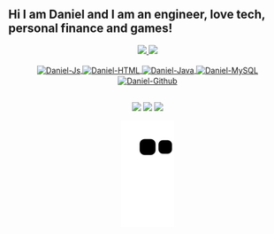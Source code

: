 ## Hi I am Daniel and I am an engineer, love tech, personal finance and games!
<div align="center">
  <a href="https://github.com/neardaniel-pls">
  <img height="150em" src="https://github-readme-stats.vercel.app/api?username=neardaniel-pls&show_icons=true&theme=dark&include_all_commits=true&count_private=true"/>
  <img height="150em" src="https://github-readme-stats.vercel.app/api/top-langs/?username=neardaniel-pls&layout=compact&langs_count=7&theme=dark"/>
</div>
<div align="center" style="display: inline_block"><br>
  <img align="center" alt="Daniel-Js" src="https://img.shields.io/badge/JavaScript-F7DF1E?style=for-the-badge&logo=javascript&logoColor=black">
  <img align="center" alt="Daniel-HTML" src="https://img.shields.io/badge/HTML5-E34F26?style=for-the-badge&logo=html5&logoColor=white">
  <img align="center" alt="Daniel-Java" src="https://img.shields.io/badge/Java-ED8B00?style=for-the-badge&logo=java&logoColor=white">
  <img align="center" alt="Daniel-MySQL" src="https://img.shields.io/badge/MySQL-00000F?style=for-the-badge&logo=mysql&logoColor=white">
  <img align="center" alt="Daniel-Github" src="https://img.shields.io/badge/GitHub-100000?style=for-the-badge&logo=github&logoColor=white">
</div>
  
  ## 
 
<div align="center"> 
  <a href = "mailto:contatorafaballerini@gmail.com"><img src="https://img.shields.io/badge/-Gmail-%23333?style=for-the-badge&logo=gmail&logoColor=white" target="_blank"></a>
  <a href="https://www.linkedin.com/in/daniel-braga-rodrigues" target="_blank"><img src="https://img.shields.io/badge/-LinkedIn-%230077B5?style=for-the-badge&logo=linkedin&logoColor=white" target="_blank"></a> 
  <a href="https://www.paypal.me/neardanielrodrigues" target="_blank"><img src="https://img.shields.io/badge/PayPal-00457C?style=for-the-badge&logo=paypal&logoColor=white" target="_blank"></a> 
 
  ![Snake animation](https://github.com/neardaniel-pls/neardaniel-pls/blob/output/github-contribution-grid-snake.svg)
 
</div>
